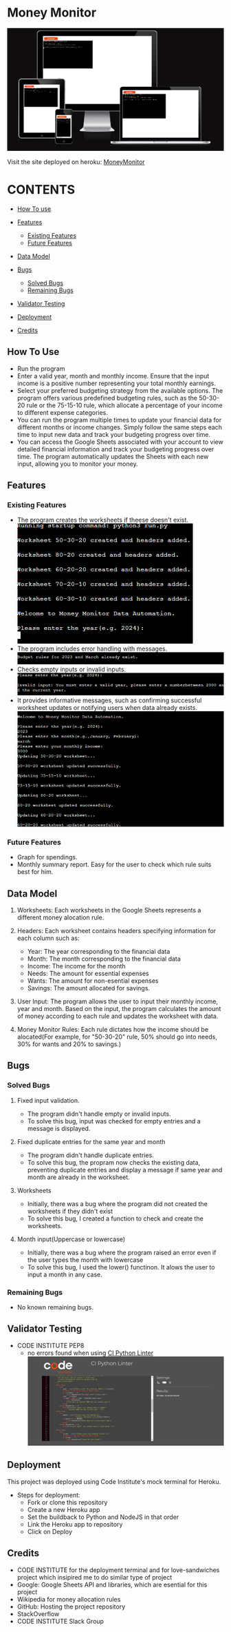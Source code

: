 # Money Monitor

![Image](assets/documentation/amiresponsive.png)

Visit the site deployed on heroku: [MoneyMonitor](https://moneymonitor-c73e0918c5c9.herokuapp.com/)

# CONTENTS

- [How To use](#how-to-use)

- [Features](#features)

  - [Existing Features](#existing-features)
  - [Future Features](#future-features)

- [Data Model](#data-model)
- [Bugs](#bugs)

  - [Solved Bugs](#solved-bugs)
  - [Remaining Bugs](#remaining-bugs)
- [Validator Testing](#Validator-testing)
- [Deployment](#deployment)
- [Credits](#credits)

## How To Use

- Run the program
- Enter a valid year, month and monthly income. Ensure that the input income is a positive number representing your total monthly earnings.
- Select your preferred budgeting strategy from the available options. The program offers various predefined budgeting rules, such as the 50-30-20 rule or the 75-15-10 rule, which allocate a percentage of your income to different expense categories.
- You can run the program multiple times to update your financial data for different months or income changes. Simply follow the same steps each time to input new data and track your budgeting progress over time.
- You can access the Google Sheets associated with your account to view detailed financial information and track your budgeting progress over time. The program automatically updates the Sheets with each new input, allowing you to monitor your money.

## Features

### Existing Features

- The program creates the worksheets if theese doesn't exist. 
    ![Create Worksheets and Headers](assets/documentation/createworksheet.png)
- The program includes error handling with messages.
![Error handling with messages](assets/documentation/errormessage.png)
- Checks empty inputs or invalid inputs.
![Empty inputs](assets/documentation/emptyinput.png)
- It provides informative messages, such as confirming successful worksheet updates or notifying users when data already exists.
![Informative Message](assets/documentation/updateandsucces.png)


### Future Features

- Graph for spendings.
- Monthly summary report. Easy for the user to check which rule suits best for him.

## Data Model

1. Worksheets: Each worksheets in the Google Sheets represents a different money alocation rule.

2. Headers: Each worksheet contains headers specifying information for each column such as:
    - Year: The year corresponding to the financial data
    - Month: The month corresponding to the financial data
    - Income: The income for the month
    - Needs: The amount for essential expenses
    - Wants: The amount for non-esential expenses
    - Savings: The amount allocated for savings.

3. User Input: The program allows the user to input their monthly income, year and month. Based on the input, the program calculates the amount of money according to each rule and updates the worksheet with data.

4. Money Monitor Rules: Each rule dictates how the income should be alocated(For example, for "50-30-20" rule, 50% should go into needs, 30% for wants and 20% to savings.)


## Bugs

### Solved Bugs

1. Fixed input validation. 
    - The program didn't handle empty or invalid inputs.
    - To solve this bug, input was checked for empty entries and a message is displayed.

2. Fixed duplicate entries for the same year and month
    - The program didn't handle duplicate entries.
    - To solve this bug, the propram now checks the existing data, preventing duplicate entries and display a message if same year and month are already in the worksheet.
3. Worksheets 
    - Initially, there was a bug where the program did not created the worksheets if they didn't exist
    - To solve this bug, I created a function to check and create the worksheets.
4. Month input(Uppercase or lowercase)
    - Initially, there was a bug where the program raised an error even if the user types the month with lowercase
    - To solve this bug, I used the lower() functinon. It alows the user to input a month in any case.

### Remaining Bugs

- No known remaining bugs.

## Validator Testing

- CODE INSTITUTE PEP8
    - no errors found when using [CI Python Linter](https://pep8ci.herokuapp.com/#)
    ![CI Python Linter ](assets/documentation/validatortesting.png)

## Deployment 

This project was deployed using Code Institute's mock terminal for Heroku.

- Steps for deployment:
    - Fork or clone this repository
    - Create a new Heroku app
    - Set the buildback to Python and NodeJS in that order
    - Link the Heroku app to repository
    - Click on Deploy

## Credits

- CODE INSTITUTE for the deployment terminal and for love-sandwiches project which insipired me to do similar type of project
- Google: Google Sheets API and libraries, which are esential for this project
- Wikipedia for money allocation rules
- GitHub: Hosting the project repository
- StackOverflow
- CODE INSTITUTE Slack Group